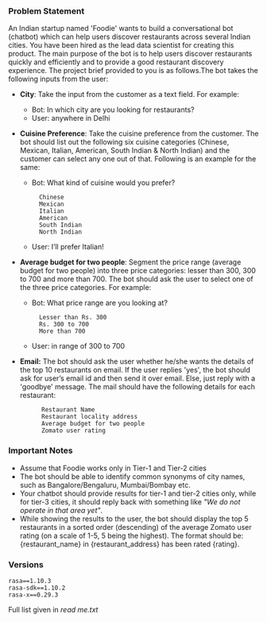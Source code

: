 ### Problem Statement

An Indian startup named 'Foodie' wants to build a conversational bot (chatbot) which can help users discover restaurants across several Indian cities. You have been hired as the lead data scientist for creating this product. 
The main purpose of the bot is to help users discover restaurants quickly and efficiently and to provide a good restaurant discovery experience. The project brief provided to you is as follows.The bot takes the following inputs from the user:
- **City**: Take the input from the customer as a text field. For example:
    - Bot: In which city are you looking for restaurants?
    - User: anywhere in Delhi
- **Cuisine Preference**: Take the cuisine preference from the customer. The bot should list out the following six cuisine categories (Chinese, Mexican, Italian, American, South Indian & North Indian) and the customer can select any one out of that. Following is an example for the same:
    - Bot: What kind of cuisine would you prefer?
    
            Chinese
            Mexican
            Italian
            American
            South Indian
            North Indian
    - User: I’ll prefer Italian!
- **Average budget for two people**: Segment the price range (average budget for two people) into three price categories: lesser than 300, 300 to 700 and more than 700. The bot should ask the user to select one of the three price categories. For example:
    - Bot: What price range are you looking at?

            Lesser than Rs. 300
            Rs. 300 to 700
            More than 700
    - User: in range of 300 to 700
    
- **Email:** The bot should ask the user whether he/she wants the details of the top 10 restaurants on email. If the user replies 'yes', the bot should ask for user’s email id and then send it over email. Else, just reply with a 'goodbye' message. The mail should have the following details for each restaurant:

            Restaurant Name
            Restaurant locality address
            Average budget for two people
            Zomato user rating
            
### Important Notes

- Assume that Foodie works only in Tier-1 and Tier-2 cities
- The bot should be able to identify common synonyms of city names, such as Bangalore/Bengaluru, Mumbai/Bombay etc.
- Your chatbot should provide results for tier-1 and tier-2 cities only, while for tier-3 cities, it should reply back with something like _"We do not operate in that area yet"_.
- While showing the results to the user, the bot should display the top 5 restaurants in a sorted order (descending) of the average Zomato user rating (on a scale of 1-5, 5 being the highest). The format should be: {restaurant_name} in {restaurant_address} has been rated {rating}.


### Versions
    rasa==1.10.3
    rasa-sdk==1.10.2
    rasa-x==0.29.3
Full list given in _read me.txt_

